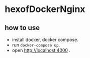 # hexofDockerNginx

## how to use

* install docker, docker compose.
* run `docker-compose up`.
* open <http://localhost:4000> .